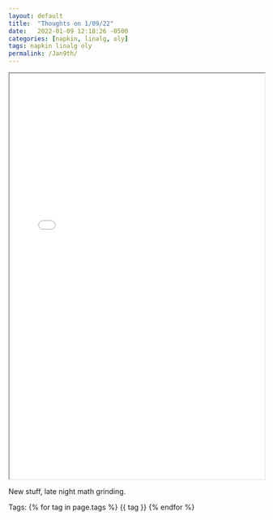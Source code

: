 ```yaml
---
layout: default
title:  "Thoughts on 1/09/22"
date:   2022-01-09 12:18:26 -0500
categories: [napkin, linalg, oly]
tags: napkin linalg oly
permalink: /Jan9th/
---
```


  <iframe src="/assets\img\Math_Diary_01_09_21.pdf" width="100%" height="800px">
  </iframe>

New stuff, late night math grinding.

<p>
Tags:
{% for tag in page.tags %}
  {{ tag }}
{% endfor %}
</p>
